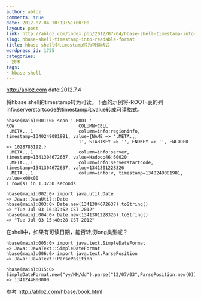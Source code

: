 ```yaml
---
author: abloz
comments: true
date: 2012-07-04 10:19:51+00:00
layout: post
link: http://abloz.com/index.php/2012/07/04/hbase-shell-timestamp-into-readable-format/
slug: hbase-shell-timestamp-into-readable-format
title: hbase shell中timestamp转为可读格式
wordpress_id: 1755
categories:
- 技术
tags:
- hbase shell
---
```


http://abloz.com
date:2012.7.4

将hbase shell的timestamp转为可读。下面的示例将-ROOT-表的列info:serverstartcode的timestamp和value转成可读格式。

    
    
    hbase(main):001:0> scan '-ROOT-'
    ROW                        COLUMN+CELL
     .META.,,1                 column=info:regioninfo, timestamp=1340249081981, value={NAME => '.META.,,
                               1', STARTKEY => '', ENDKEY => '', ENCODED => 1028785192,}
     .META.,,1                 column=info:server, timestamp=1341304672637, value=Hadoop46:60020
     .META.,,1                 column=info:serverstartcode, timestamp=1341304672637, value=1341301228326
     .META.,,1                 column=info:v, timestamp=1340249081981, value=x00x00
    1 row(s) in 1.3230 seconds
    
    hbase(main):002:0> import java.util.Date
    => Java::JavaUtil::Date
    hbase(main):003:0> Date.new(1341304672637).toString()
    => "Tue Jul 03 16:37:52 CST 2012"
    hbase(main):004:0> Date.new(1341301228326).toString()
    => "Tue Jul 03 15:40:28 CST 2012"
    
    



在shell中，如果有可读日期，能否转成long类型呢？


    
    
    hbase(main):005:0> import java.text.SimpleDateFormat
    => Java::JavaText::SimpleDateFormat
    hbase(main):006:0> import java.text.ParsePosition
    => Java::JavaText::ParsePosition
    
    hbase(main):015:0> SimpleDateFormat.new("yy/MM/dd").parse("12/07/03",ParsePosition.new(0)).getTime()
    => 1341244800000
    


参考
http://abloz.com/hbase/book.html
